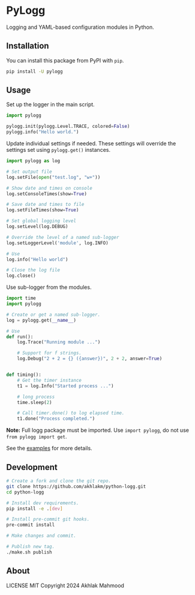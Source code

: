 # PyLogg
Logging and YAML-based configuration modules in Python.

## Installation
You can install this package from PyPI with `pip`.

```sh
pip install -U pylogg
```

## Usage
Set up the logger in the main script.

```python
import pylogg

pylogg.init(pylogg.Level.TRACE, colored=False)
pylogg.info("Hello world.")
```

Update individual settings if needed. These settings will override the settings set using `pylogg.get()` instances.

```python
import pylogg as log

# Set output file
log.setFile(open("test.log", "w+"))

# Show date and times on console
log.setConsoleTimes(show=True)

# Save date and times to file
log.setFileTimes(show=True)

# Set global logging level
log.setLevel(log.DEBUG)

# Override the level of a named sub-logger
log.setLoggerLevel('module', log.INFO)

# Use
log.info("Hello world")

# Close the log file
log.close()
```

Use sub-logger from the modules.
```python
import time
import pylogg

# Create or get a named sub-logger.
log = pylogg.get(__name__)

# Use
def run():
    log.Trace("Running module ...")

    # Support for f strings.
    log.Debug("2 + 2 = {} ({answer})", 2 + 2, answer=True)


def timing():
    # Get the timer instance
    t1 = log.Info("Started process ...")

    # long process
    time.sleep(2)

    # Call timer.done() to log elapsed time.
    t1.done("Process completed.")

```

**Note:** Full logg package must be imported. Use `import pylogg`,
do not use `from pylogg import get`.

See the [examples](https://github.com/akhlakm/python-logg/tree/main/examples)
for more details.

## Development
```sh
# Create a fork and clone the git repo.
git clone https://github.com/akhlakm/python-logg.git
cd python-logg

# Install dev requirements.
pip install -e .[dev]

# Install pre-commit git hooks.
pre-commit install

# Make changes and commit.

# Publish new tag.
./make.sh publish
```

## About
LICENSE MIT Copyright 2024 Akhlak Mahmood
